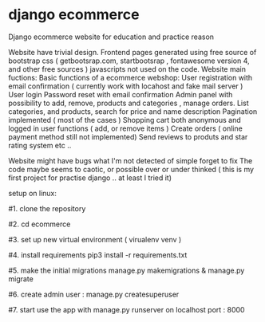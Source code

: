 # django ecommerce
Django ecommerce website for education and practice reason

Website have trivial design. Frontend pages generated using free source of bootstrap css ( getbootsrap.com, startbootsrap , fontawesome version 4, and other free sources ) javascripts not used on the code. Website main fuctions: Basic functions of a ecommerce webshop: User registration with email confirmation ( currently work with locahost and fake mail server ) User login Password reset with email confirmation Admin panel with possibility to add, remove, products and categories , manage orders. List categories, and products, search for price and name description Pagination implemented ( most of the cases ) Shopping cart both anonymous and logged in user functions ( add, or remove items ) Create orders ( online payment method still not implemented) Send reviews to produts and star rating system etc ..

Website might have bugs what I'm not detected of simple forget to fix The code maybe seems to caotic, or possible over or under thinked ( this is my first project for practise django .. at least I tried it)

setup on linux:

#1. clone the repository

#2. cd ecommerce 

#3. set up new virtual environment ( virualenv venv )

#4. install requirements pip3 install -r requirements.txt

#5. make the initial migrations   manage.py makemigrations & manage.py migrate

#6. create admin user :  manage.py createsuperuser

#7. start use the app with manage.py runserver on localhost port : 8000 
